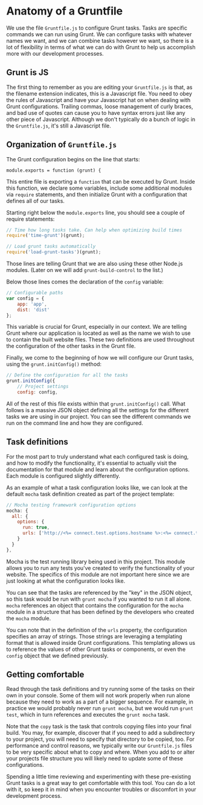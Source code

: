 # Anatomy of a Gruntfile
We use the file `Gruntfile.js` to configure Grunt tasks. Tasks are specific commands we can run using Grunt. We can configure tasks with whatever names we want, and we can combine tasks however we want, so there is a lot of flexibility in terms of what we can do with Grunt to help us accomplish more with our development processes.

## Grunt is JS
The first thing to remember as you are editing your `Gruntfile.js` is that, as the filename extension indicates, this is a Javascript file. You need to obey the rules of Javascript and have your Javascript hat on when dealing with Grunt configurations. Trailing commas, loose management of curly braces, and bad use of quotes can cause you to have syntax errors just like any other piece of Javascript. Although we don't typically do a bunch of logic in the `Gruntfile.js`, it's still a Javascript file.

## Organization of `Gruntfile.js`
The Grunt configuration begins on the line that starts:

```module.exports = function (grunt) {```

This entire file is exporting a `function` that can be executed by Grunt. Inside this function, we declare some variables, include some additional modules via `require` statements, and then initialize Grunt with a configuration that defines all of our tasks.

Starting right below the `module.exports` line, you should see a couple of require statements:

```js
// Time how long tasks take. Can help when optimizing build times
require('time-grunt')(grunt);

// Load grunt tasks automatically
require('load-grunt-tasks')(grunt);
```

Those lines are telling Grunt that we are also using these other Node.js modules. (Later on we will add `grunt-build-control` to the list.)

Below those lines comes the declaration of the `config` variable:

```js
// Configurable paths
var config = {
    app: 'app',
    dist: 'dist'
};
```

This variable is crucial for Grunt, especially in our context. We are telling Grunt where our application is located as well as the name we wish to use to contain the built website files. These two definitions are used throughout the configuration of the other tasks in the Grunt file.

Finally, we come to the beginning of how we will configure our Grunt tasks, using the `grunt.initConfig()` method:

```js
// Define the configuration for all the tasks
grunt.initConfig({
    // Project settings
    config: config,
```

All of the rest of this file exists within that `grunt.initConfig()` call. What follows is a massive JSON object defining all the settings for the different tasks we are using in our project. You can see the different commands we run on the command line and how they are configured. 

## Task definitions
For the most part to truly understand what each configured task is doing, and how to modify the functionality, it's essential to actually visit the documentation for that module and learn about the configuration options. Each module is configured slightly differently.

As an example of what a task configuration looks like, we can look at the default `mocha` task definition created as part of the project template:

```js
// Mocha testing framework configuration options
mocha: {
  all: {
    options: {
      run: true,
      urls: ['http://<%= connect.test.options.hostname %>:<%= connect.test.options.port %>/index.html']
    }
  }
},
```

Mocha is the test running library being used in this project. This module allows you to run any tests you've created to verify the functionality of your website. The specifics of this module are not important here since we are just looking at what the configuration looks like. 

You can see that the tasks are referenced by the "key" in the JSON object, so this task would be run with `grunt mocha` if you wanted to run it all alone. `mocha` references an object that contains the configuration for the `mocha` module in a structure that has been defined by the developers who created the `mocha` module.

You can note that in the definition of the `urls` property, the configuration specifies an array of strings. Those strings are leveraging a templating format that is allowed inside Grunt configurations. This templating allows us to reference the values of other Grunt tasks or components, or even the `config` object that we defined previously. 

## Getting comfortable
Read through the task definitions and try running some of the tasks on their own in your console. Some of them will not work properly when run alone because they need to work as a part of a bigger sequence. For example, in practice we would probably never run `grunt mocha`, but we would run `grunt test`, which in turn references and executes the `grunt mocha` task.

Note that the `copy` task is the task that controls copying files into your final build. You may, for example, discover that if you need to add a subdirectory to your project, you will need to specify that directory to be copied, too. For performance and control reasons, we typically write our `Gruntfile.js` files to be very specific about what to copy and where. When you add to or alter your projects file structure you will likely need to update some of these configurations. 

Spending a little time reviewing and experimenting with these pre-existing Grunt tasks is a great way to get comfortable with this tool. You can do a lot with it, so keep it in mind when you encounter troubles or discomfort in your development process.